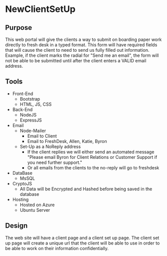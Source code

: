 # NewClientSetUp

## Purpose

This web portal will give the clients a way to submit on boarding paper work directly to fresh desk in a typed format. This form will have required fields that will cause the client to need to send us fully filled out information. <br>
Example, if the client marks the radial for "Send me an email", the form will not be able to be submitted until after the client enters a VALID email address.

## Tools

* Front-End 
  * Bootstrap
  * HTML, JS, CSS
* Back-End
  * NodeJS
  * ExpressJS
* Email
  * Node-Mailer
    * Email to Client
    * Email to FreshDesk, Allen, Katie, Byron
  * Set-Up as a NoReply address
    * If the client replies we will either send an automated message "Please email Byron for Client Relations or Customer Support if you need further support."
    * Or all emails from the clients to the no-reply will go to freshdesk
* DataBase
  * MsSQL
* CryptoJS
  * All Data will be Encrypted and Hashed before being saved in the database
* Hosting
  * Hosted on Azure
  * Ubuntu Server

## Design

The web site will have a client page and a client set up page. The client set up page will create a unique url that the client will be able to use in order to be able to work on their information confidentially.